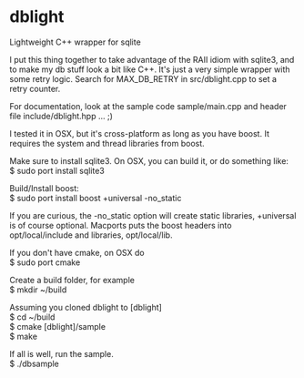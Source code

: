 # dblight
Lightweight C++ wrapper for sqlite

I put this thing together to take advantage of the RAII idiom with sqlite3, and to make my db stuff look a bit like C++. It's just a very simple wrapper with some retry logic. Search for MAX_DB_RETRY in src/dblight.cpp to set a retry counter.

For documentation, look at the sample code sample/main.cpp and header file include/dblight.hpp ... ;)

I tested it in OSX, but it's cross-platform as long as you have boost. It requires the system and thread libraries from boost.

Make sure to install sqlite3. On OSX, you can build it, or do something like: <br />
$ sudo port install sqlite3

Build/Install boost:<br />
$ sudo port install boost +universal -no_static

If you are curious, the -no_static option will create static libraries, +universal is of course optional. Macports puts the boost headers into opt/local/include and libraries, opt/local/lib.

If you don't have cmake, on OSX do<br />
$ sudo port cmake

Create a build folder, for example <br />
$ mkdir ~/build

Assuming you cloned dblight to [dblight]<br />
$ cd ~/build<br />
$ cmake [dblight]/sample<br />
$ make<br />

If all is well, run the sample.<br />
$ ./dbsample<br />


